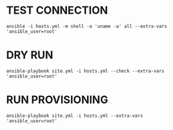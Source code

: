 TEST CONNECTION
===============
```shell
ansible -i hosts.yml -m shell -a 'uname -a' all --extra-vars 'ansible_user=root'
```

DRY RUN
=======
```shell
ansible-playbook site.yml -i hosts.yml --check --extra-vars 'ansible_user=root'
```

RUN PROVISIONING
================
```shell
ansible-playbook site.yml -i hosts.yml --extra-vars 'ansible_user=root'
```
